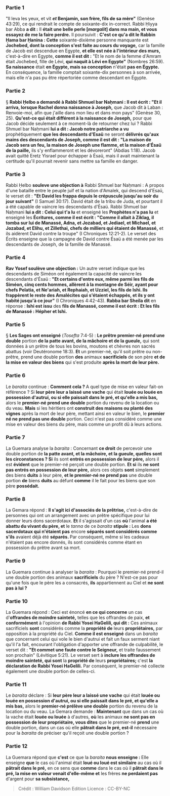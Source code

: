 
### Partie 1
"Il leva les yeux, et vit <b><i>et</i> Benjamin, son frère, fils de sa mère"</b> (Genèse 43:29), ce qui rendrait le compte de soixante-dix in-correct. Rabbi Ḥiyya bar Abba <b>a dit :</b> Il <b>était une belle perle [<i>margalit</i>] dans ma main, et vous essayez de me la faire perdre.</b> Il poursuivit : <b>C'est ce qu'a dit le Rabbin Ḥama bar Ḥanina : Cette</b> soixante-dixième personne manquante est <b>Jochebed, dont la conception s'est faite au cours du voyage,</b> car la famille de Jacob est descendue en Egypte, <b>et elle est née à l'intérieur des murs,</b> c'est-à-dire en Egypte, <b>comme il est dit :</b> "Et le nom de la femme d'Amram était Jochebed, fille de Lévi, <b>qui naquit à Lévi en Egypte"</b> (Nombres 26:59). <b>Sa naissance</b> était <b>en Égypte, mais sa conception</b> n'était <b>pas en Égypte.</b> En conséquence, la famille comptait soixante-dix personnes à son arrivée, mais elle n'a pas pu être répertoriée comme descendant en Égypte.

### Partie 2
§ <b>Rabbi Ḥelbo a demandé à Rabbi Shmuel bar Naḥmani : Il est écrit : "Et il arriva, lorsque Rachel donna naissance à Joseph,</b> que Jacob dit à Laban : Renvoie-moi, afin que j'aille dans mon lieu et dans mon pays" (Genèse 30, 25). <b>Qu'est-ce qui était différent à la naissance de Joseph,</b> pour que Jacob décide seulement à ce moment-là de retourner chez lui ? Rabbi Shmuel bar Naḥmani <b>lui a dit : Jacob notre patriarche a vu</b> prophétiquement <b>que les descendants d'Esaü</b> ne seront <b>délivrés qu'aux mains des descendants de Joseph, comme il est dit : "La maison de Jacob sera un feu, la maison de Joseph une flamme, et la maison d'Ésaü de la paille,</b> ils s'y enflammeront et les dévoreront" (Abdias 1:18). Jacob avait quitté Eretz Yisrael pour échapper à Ésaü, mais il avait maintenant la certitude qu'il pourrait revenir sans mettre sa famille en danger.

### Partie 3
Rabbi Ḥelbo <b>souleve une objection à</b> Rabbi Shmuel bar Naḥmani : A propos d'une bataille entre le peuple juif et la nation d'Amalek, qui descend d'Esaü, le verset dit : <b>"Et David les frappa depuis le crépuscule jusqu'au soir du jour suivant"</b> (I Samuel 30:17). David était de la tribu de Juda, et pourtant il a été capable de vaincre les descendants d'Ésaü. Rabbi Shmuel bar Naḥmani <b>lui a dit : Celui qui t'a lu</b> et enseigné les <b>Prophètes n'a pas lu</b> et enseigné les <b>Écritures, comme il est écrit : "Comme il allait à Ziklag, il tomba sur lui de Manassé, Adna, et Jozabad, et Jediael, et Michael, et Jozabad, et Elihu, et Zillethai, chefs de milliers qui étaient de Manassé,</b> et ils aidèrent David contre la troupe" (I Chroniques 12:21-2). Le verset des Écrits enseigne que la campagne de David contre Ésaü a été menée par les descendants de Joseph, de la famille de Manassé.

### Partie 4
<b>Rav Yosef soulève une objection :</b> Un autre verset indique que les descendants de Siméon ont également la capacité de vaincre les descendants d'Ésaü : <b>"Et certains d'entre eux, même parmi les fils de Siméon, cinq cents hommes, allèrent à la montagne de Séir, ayant pour chefs Pelatia, et Ne'ariah, et Rephaiah, et Uzziel, les fils de Ishi. Ils frappèrent le reste des Amalécites qui s'étaient échappés, et ils y ont habité jusqu'à ce jour"</b> (I Chroniques 4:42-43). <b>Rabba bar Sheila dit</b> en réponse : <b>Ishi est issu</b> des <b>fils de Manassé, comme il est écrit : Et les fils de Manassé : Hépher et Ishi.</b>

### Partie 5
§ <b>Les Sages ont enseigné</b> (<i>Tosefta</i> 7:4-5) : <b>Le prêtre premier-né</b> <b>prend une double</b> portion <b>de la patte avant, de la mâchoire et de la gueule,</b> qui sont données à un prêtre de tous les bovins, moutons et chèvres non sacrés abattus (voir Deutéronome 18:3). <b>Et</b> un premier-né, qu'il soit prêtre ou non-prêtre, prend une double portion <b>des</b> animaux <b>sacrificiels</b> de son père <b>et de la mise en valeur des biens</b> qui s'est produite <b>après la mort de leur père.</b>

### Partie 6
Le <i>baraita</i> continue : <b>Comment cela ? </b> A quel type de mise en valeur fait-on référence ? Si <b>leur père leur a laissé une vache</b> qui était <b>louée ou louée en possession d'autrui, ou si elle paissait dans le pré, et qu'elle a mis bas,</b> alors le <b>premier-né prend une double</b> portion du revenu de la location ou du veau. <b>Mais</b> si les héritiers ont <b>construit des maisons ou planté des vignes</b> après la mort de leur père, mettant ainsi en valeur le bien, le <b>premier né ne prend pas une double</b> portion. Ceci n'est pas considéré comme une mise en valeur des biens du père, mais comme un profit dû à leurs actions.

### Partie 7
La Guemara analyse la <i>baraita</i> : Concernant <b>ce droit</b> de percevoir une double portion de <b>la patte avant, et la mâchoire, et la gueule, quelles sont les circonstances ? Si</b> ils sont <b>entrés en possession de leur père,</b> alors il est <b>évident</b> que le premier-né perçoit une double portion. <b>Et si</b> ils <b>ne sont pas entrés en possession de leur père,</b> alors ces objets <b>sont</b> simplement des biens <b>duits</b> à leur père, <b>et le premier-né ne prend pas</b> une double portion <b>de</b> biens <b>duits</b> au défunt <b>comme</b> il le fait pour les biens que son père <b>possédait.</b>

### Partie 8
La Gemara répond : <b>Il s'agit ici d'associés de la prêtrise,</b> c'est-à-dire de personnes qui ont un arrangement avec un prêtre spécifique pour lui donner leurs dons sacerdotaux. <b>Et</b> il s'agissait d'un cas <b>où</b> l'animal <b>a été abattu du vivant du père, et</b> le <i>tanna</i> de ce <i>baraita</i> <b>stipule : </b> Les <b>dons sacerdotaux qui n'étaient pas</b> encore <b>séparés sont considérés comme s'ils</b> avaient déjà été <b>séparés. </b> Par conséquent, même si les cadeaux n'étaient pas encore donnés, ils sont considérés comme étant en possession du prêtre avant sa mort.

### Partie 9
La Guemara continue à analyser la <i>baraita</i> : Pourquoi le premier-né prend-il une double portion des animaux <b>sacrificiels</b> du père ? N'est-ce pas pour qu'une fois que le père les a consacrés, <b>ils</b> appartiennent au Ciel et <b>ne sont pas à lui ?</b>

### Partie 10
La Guemara répond : Ceci est énoncé <b>en ce qui concerne</b> un cas d'<b>offrandes de moindre sainteté,</b> telles que les offrandes de paix, <b>et conformément</b> à l'opinion <b>de Rabbi Yosei HaGelili, qui dit :</b> Ces animaux sacrificiels <b>sont</b> considérés comme la <b>propriété de</b> leurs <b>propriétaires,</b> par opposition à la propriété du Ciel. <b>Comme il est enseigné</b> dans un <i>baraita</i> que concernant celui qui vole le bien d'autrui et fait un faux serment niant qu'il l'a fait, encourant l'obligation d'apporter une offrande de culpabilité, le verset dit : <b>"Et commet une faute contre le Seigneur,</b> et traite faussement son prochain" (Lévitique 5:21). Le verset sert à <b>inclure les offrandes de moindre sainteté, qui sont</b> la <b>propriété de</b> leurs <b>propriétaires;</b> c'est <b>la déclaration de Rabbi Yosei HaGelili.</b> Par conséquent, le premier-né collecte également une double portion de celles-ci.

### Partie 11
Le <i>baraita</i> déclare : Si <b>leur père leur a laissé une vache</b> qui était <b>louée ou louée en possession d'autrui, ou si elle paissait dans le pré, et qu'elle a mis bas,</b> alors le <b>premier-né prélève une double</b> portion du revenu de la location ou du veau. La Gemara demande : <b>Maintenant</b> que dans un cas où la vache était <b>louée ou louée</b> à d'autres, <b>où</b> les animaux <b>ne sont pas en possession de leur propriétaire, vous dites</b> que le premier-né <b>prend</b> une double portion, dans un cas où elle <b>pâtrait dans le pré, est-il</b> nécessaire</b> pour la <i>baraita</i> de préciser qu'il reçoit une double portion ?

### Partie 12
La Guemara répond que <b>c'est</b> ce que la <i>baraita</i> <b>nous enseigne : </b> Elle enseigne <b>que</b> le cas où l'animal était <b>loué ou loué est similaire</b> au cas où il <b>pâtrait dans le pré,</b> en ce sens que <b>comme</b> dans le cas où il <b>pâtrait dans le pré, la mise en valeur venait d'elle-même et</b> les frères <b>ne perdaient pas</b> d'argent pour <b>sa subsistance,</b>

>Crédit : William Davidson Edition
>Licence : CC-BY-NC
